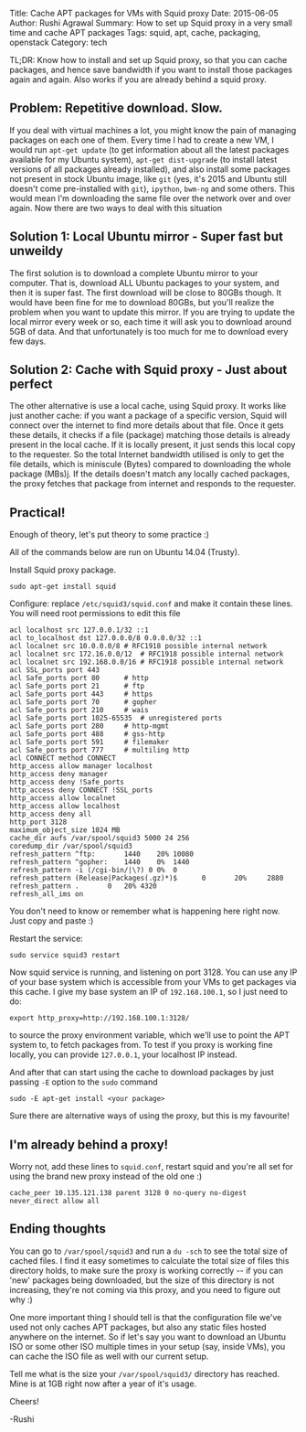 Title: Cache APT packages for VMs with Squid proxy
Date: 2015-06-05
Author: Rushi Agrawal
Summary: How to set up Squid proxy in a very small time and cache APT packages
Tags: squid, apt, cache, packaging, openstack
Category: tech

TL;DR: Know how to install and set up Squid proxy, so that you can cache packages,
and hence save bandwidth if you want to install those packages again and again.
Also works if you are already behind a squid proxy.

## Problem: Repetitive download. Slow.


If you deal with virtual machines a lot, you might know the pain of
managing packages on each one of them. Every time I had to create a new VM,
I would run `apt-get update` (to get information about all the latest packages
available for my Ubuntu system), `apt-get dist-upgrade` (to install latest
versions of all packages already installed), and also install some packages
not present in stock Ubuntu image, like `git` (yes, it's 2015
and Ubuntu still doesn't come pre-installed with `git`), `ipython`, `bwm-ng`
and some others. This would mean I'm downloading the same file over the network
over and over again. Now there are two ways to deal with this situation

## Solution 1: Local Ubuntu mirror - Super fast but unweildy

The first solution is to download a complete Ubuntu mirror to your computer.
That is, download ALL Ubuntu packages to your system, and then it is super fast.
The first download will be close to 80GBs though. It would have been fine for
me to download 80GBs, but you'll realize the problem when you want to update
this mirror. If you are trying to update the local mirror every week or so,
each time it will ask you to download around 5GB of data. And that unfortunately
is too much for me to download every few days.

## Solution 2: Cache with Squid proxy - Just about perfect

The other alternative is use a local cache, using Squid proxy. It works like
just another cache: if you want a package of a specific version, Squid will connect
over the internet to find more details about that file. Once it gets these details,
it checks if a file (package) matching those details is already present in the local
cache. If it is locally present, it just sends this local copy to the requester.
So the total Internet bandwidth utilised is only to get the file details, which
is miniscule (Bytes) compared to downloading the whole package (MBs)j. If the
details doesn't match any locally cached packages, the proxy fetches that package
from internet and responds to the requester.

## Practical!

Enough of theory, let's put theory to some practice :)

All of the commands below are run on Ubuntu 14.04 (Trusty).


Install Squid proxy package.

    sudo apt-get install squid

Configure: replace `/etc/squid3/squid.conf` and make it contain these lines.
You will need root permissions to edit this file

    acl localhost src 127.0.0.1/32 ::1
    acl to_localhost dst 127.0.0.0/8 0.0.0.0/32 ::1
    acl localnet src 10.0.0.0/8 # RFC1918 possible internal network
    acl localnet src 172.16.0.0/12  # RFC1918 possible internal network
    acl localnet src 192.168.0.0/16 # RFC1918 possible internal network
    acl SSL_ports port 443
    acl Safe_ports port 80      # http
    acl Safe_ports port 21      # ftp
    acl Safe_ports port 443     # https
    acl Safe_ports port 70      # gopher
    acl Safe_ports port 210     # wais
    acl Safe_ports port 1025-65535  # unregistered ports
    acl Safe_ports port 280     # http-mgmt
    acl Safe_ports port 488     # gss-http
    acl Safe_ports port 591     # filemaker
    acl Safe_ports port 777     # multiling http
    acl CONNECT method CONNECT
    http_access allow manager localhost
    http_access deny manager
    http_access deny !Safe_ports
    http_access deny CONNECT !SSL_ports
    http_access allow localnet
    http_access allow localhost
    http_access deny all
    http_port 3128
    maximum_object_size 1024 MB
    cache_dir aufs /var/spool/squid3 5000 24 256
    coredump_dir /var/spool/squid3
    refresh_pattern ^ftp:       1440    20% 10080
    refresh_pattern ^gopher:    1440    0%  1440
    refresh_pattern -i (/cgi-bin/|\?) 0 0%  0
    refresh_pattern (Release|Packages(.gz)*)$      0       20%     2880
    refresh_pattern .       0   20% 4320
    refresh_all_ims on

You don't need to know or remember what is happening here right now. Just copy
and paste :)

Restart the service:

    sudo service squid3 restart

Now squid service is running, and listening on port 3128. You can use any IP
of your base system which is accessible from your VMs to get packages
via this cache. I give my base system an IP of `192.168.100.1`, so I just
need to do:

    export http_proxy=http://192.168.100.1:3128/

to source the proxy environment variable, which we'll use to point the APT system
to, to fetch packages from. To test if you proxy is working fine locally,
you can provide `127.0.0.1`, your localhost IP instead.

And after that can start using the cache to download packages by just passing `-E`
option to the `sudo` command

    sudo -E apt-get install <your package>

Sure there are alternative ways of using the proxy, but this is my favourite!

## I'm already behind a proxy!

Worry not, add these lines to `squid.conf`, restart squid and you're all set for using the
brand new proxy instead of the old one :)

    cache_peer 10.135.121.138 parent 3128 0 no-query no-digest
    never_direct allow all

## Ending thoughts

You can go to `/var/spool/squid3` and run a `du -sch` to see the total size
of cached files. I find it easy sometimes to calculate the total size of
files this directory holds, to make sure the proxy is working correctly --
if you can 'new' packages being downloaded, but the size of this directory
is not increasing, they're not coming via this proxy, and you need to figure
out why :)

One more important thing I should tell is that the configuration file
we've used not only caches APT packages, but also any static files
hosted anywhere on the internet. So if let's say you want to download an
Ubuntu ISO or some other ISO multiple times in your setup (say, inside VMs),
you can cache the ISO file as well with our current setup.

Tell me what is the size your `/var/spool/squid3/` directory has
reached. Mine is at 1GB right now after a year of it's usage.

Cheers!

-Rushi
